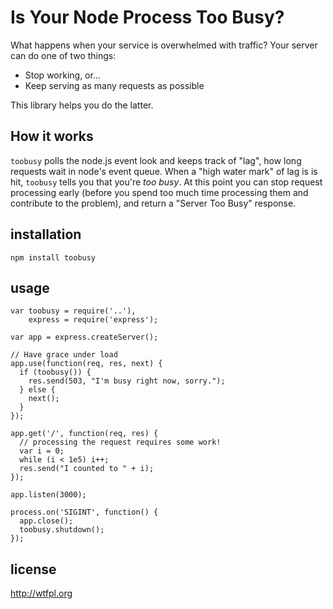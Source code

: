 # Is Your Node Process Too Busy?

What happens when your service is overwhelmed with traffic?  Your
server can do one of two things:

  * Stop working, or...
  * Keep serving as many requests as possible

This library helps you do the latter.

## How it works

`toobusy` polls the node.js event look and keeps track of "lag",
how long requests wait in node's event queue.  When a "high water mark"
of lag is is hit, `toobusy` tells you that you're *too busy*.  At 
this point you can stop request processing early
(before you spend too much time processing them and contribute to 
the problem), and return a "Server Too Busy" response.

## installation

    npm install toobusy

## usage

    var toobusy = require('..'),
        express = require('express');
    
    var app = express.createServer();
    
    // Have grace under load
    app.use(function(req, res, next) {
      if (toobusy()) {
        res.send(503, "I'm busy right now, sorry.");
      } else {
        next();
      } 
    });
    
    app.get('/', function(req, res) {
      // processing the request requires some work!
      var i = 0;
      while (i < 1e5) i++;
      res.send("I counted to " + i);
    });
    
    app.listen(3000);
    
    process.on('SIGINT', function() {
      app.close();
      toobusy.shutdown();
    });

## license

http://wtfpl.org
